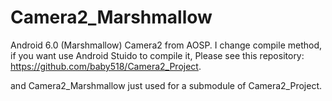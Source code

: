 # Camera2_Marshmallow
Android 6.0 (Marshmallow) Camera2 from AOSP.
I change compile method, if you want use Android Stuido to compile it, Please see this repository: https://github.com/baby518/Camera2_Project.

and Camera2_Marshmallow just used for a submodule of Camera2_Project.

